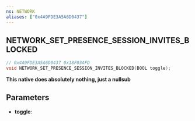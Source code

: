 ```yaml
---
ns: NETWORK
aliases: ["0x4A9FDE3A5A6D0437"]
---
```

## NETWORK_SET_PRESENCE_SESSION_INVITES_BLOCKED

```c
// 0x4A9FDE3A5A6D0437 0x18F03AFD
void NETWORK_SET_PRESENCE_SESSION_INVITES_BLOCKED(BOOL toggle);
```

**This native does absolutely nothing, just a nullsub**

## Parameters
* **toggle**: 

